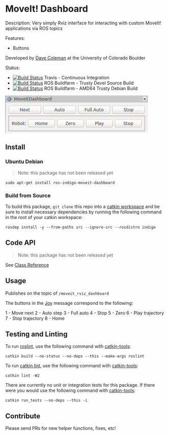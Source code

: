 # MoveIt! Dashboard

Description: Very simply Rviz interface for interacting with custom MoveIt! applications via ROS topics

Features:

 - Buttons

Developed by [Dave Coleman](http://dav.ee/) at the University of Colorado Boulder

Status:

 * [![Build Status](https://travis-ci.org/davetcoleman/moveit_dashboard.svg)](https://travis-ci.org/davetcoleman/moveit_dashboard) Travis - Continuous Integration
 * [![Build Status](http://build.ros.org/buildStatus/icon?job=Jsrc_uT__moveit_dashboard__ubuntu_trusty__source)](http://build.ros.org/view/Jsrc_uT/job/Jsrc_uT__moveit_dashboard__ubuntu_trusty__source/) ROS Buildfarm - Trusty Devel Source Build
 * [![Build Status](http://build.ros.org/buildStatus/icon?job=Jbin_uT64__moveit_dashboard__ubuntu_trusty_amd64__binary)](http://build.ros.org/view/Jbin_uT64/job/Jbin_uT64__moveit_dashboard__ubuntu_trusty_amd64__binary/) ROS Buildfarm - AMD64 Trusty Debian Build

![](resources/screenshot.png)

## Install

### Ubuntu Debian

> Note: this package has not been released yet

    sudo apt-get install ros-indigo-moveit-dashboard

### Build from Source

To build this package, ``git clone`` this repo into a [catkin workspace](http://wiki.ros.org/catkin/Tutorials/create_a_workspace) and be sure to install necessary dependencies by running the following command in the root of your catkin workspace:

    rosdep install -y --from-paths src --ignore-src --rosdistro indigo

## Code API

> Note: this package has not been released yet

See [Class Reference](http://docs.ros.org/indigo/api/moveit_dashboard/html/)

## Usage

Publishes on the topic of ``/moveit_rviz_dashboard``

The buttons in the [Joy](http://docs.ros.org/api/sensor_msgs/html/msg/Joy.html) message correspond to the following:

1 - Move next
2 - Auto step
3 - Full auto
4 - Stop
5 - Zero
6 - Play trajectory
7 - Stop trajectory
8 - Home

## Testing and Linting

To run [roslint](http://wiki.ros.org/roslint), use the following command with [catkin-tools](https://catkin-tools.readthedocs.org/):

    catkin build --no-status --no-deps --this --make-args roslint

To run [catkin lint](https://pypi.python.org/pypi/catkin_lint), use the following command with [catkin-tools](https://catkin-tools.readthedocs.org/):

    catkin lint -W2

There are currently no unit or integration tests for this package. If there were you would use the following command with [catkin-tools](https://catkin-tools.readthedocs.org/):

    catkin run_tests --no-deps --this -i

## Contribute

Please send PRs for new helper functions, fixes, etc!
